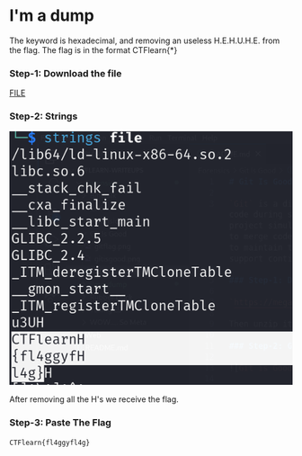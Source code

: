 # I'm a dump 

The keyword is hexadecimal, and removing an useless H.E.H.U.H.E. from the flag. The flag is in the format CTFlearn{*}

### Step-1: Download the file

[FILE](file)

### Step-2: Strings

![Flag](fileflag.png)

After removing all the H's we receive the flag.

### Step-3: Paste The Flag

```
CTFlearn{fl4ggyfl4g}
```
